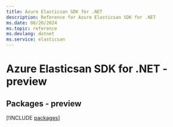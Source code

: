 ```yaml
---
title: Azure Elasticsan SDK for .NET
description: Reference for Azure Elasticsan SDK for .NET
ms.date: 08/20/2024
ms.topic: reference
ms.devlang: dotnet
ms.service: elasticsan
---
```

# Azure Elasticsan SDK for .NET - preview
## Packages - preview
[!INCLUDE [packages](elasticsan-index.md)]